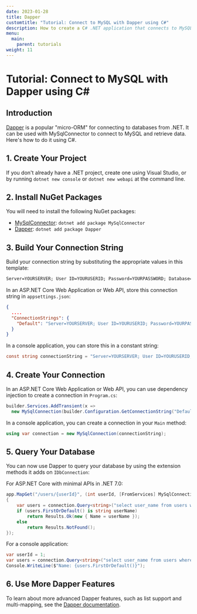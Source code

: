 ```yaml
---
date: 2023-01-28
title: Dapper
customtitle: "Tutorial: Connect to MySQL with Dapper using C#"
description: How to create a C# .NET application that connects to MySQL with MySqlConnector and Dapper.
menu:
  main:
    parent: tutorials
weight: 11
---
```


# Tutorial: Connect to MySQL with Dapper using C#

## Introduction

[Dapper](https://github.com/DapperLib/Dapper/blob/main/Readme.md) is a popular "micro-ORM" for connecting to databases from .NET.
It can be used with MySqlConnector to connect to MySQL and retrieve data.
Here's how to do it using C#.

## 1. Create Your Project

If you don't already have a .NET project, create one using Visual Studio, or by running `dotnet new console` or `dotnet new webapi` at the command line.

## 2. Install NuGet Packages

You will need to install the following NuGet packages:

* [MySqlConnector](https://www.nuget.org/packages/MySqlConnector/): `dotnet add package MySqlConnector`
* [Dapper](https://www.nuget.org/packages/Dapper/): `dotnet add package Dapper`

## 3. Build Your Connection String

Build your connection string by substituting the appropriate values in this template:

```txt
Server=YOURSERVER; User ID=YOURUSERID; Password=YOURPASSWORD; Database=YOURDATABASE
```

In an ASP.NET Core Web Application or Web API, store this connection string in `appsettings.json`:

```json
{
  ....
  "ConnectionStrings": {
    "Default": "Server=YOURSERVER; User ID=YOURUSERID; Password=YOURPASSWORD; Database=YOURDATABASE"
  }
}
```

In a console application, you can store this in a constant string:

```csharp
const string connectionString = "Server=YOURSERVER; User ID=YOURUSERID; Password=YOURPASSWORD; Database=YOURDATABASE";
```

## 4. Create Your Connection

In an ASP.NET Core Web Application or Web API, you can use dependency injection to create a connection in `Program.cs`:

```csharp
builder.Services.AddTransient(x =>
  new MySqlConnection(builder.Configuration.GetConnectionString("Default")));
```

In a console application, you can create a connection in your `Main` method:

```csharp
using var connection = new MySqlConnection(connectionString);
```

## 5. Query Your Database

You can now use Dapper to query your database by using the extension methods it adds on `IDbConnection`:

For ASP.NET Core with minimal APIs in .NET 7.0:

```csharp
app.MapGet("/users/{userId}", (int userId, [FromServices] MySqlConnection connection) =>
{
    var users = connection.Query<string>("select user_name from users where user_id = @userId", new { userId });
    if (users.FirstOrDefault() is string userName)
        return Results.Ok(new { Name = userName });
    else
        return Results.NotFound();
});
```

For a console application:

```csharp
var userId = 1;
var users = connection.Query<string>("select user_name from users where user_id = @userId", new { userId });
Console.WriteLine($"Name: {users.FirstOrDefault()}");
```

## 6. Use More Dapper Features

To learn about more advanced Dapper features, such as list support and multi-mapping, see the [Dapper documentation](https://github.com/DapperLib/Dapper/blob/main/Readme.md#features).
